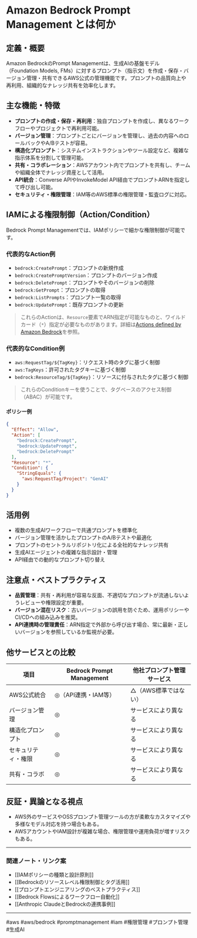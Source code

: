 # Amazon Bedrock Prompt Management とは何か

## 定義・概要
Amazon BedrockのPrompt Managementは、生成AIの基盤モデル（Foundation Models, FMs）に対するプロンプト（指示文）を作成・保存・バージョン管理・共有できるAWS公式の管理機能です。プロンプトの品質向上や再利用、組織的なナレッジ共有を効率化します。

## 主な機能・特徴
- **プロンプトの作成・保存・再利用**：独自プロンプトを作成し、異なるワークフローやプロジェクトで再利用可能。
- **バージョン管理**：プロンプトごとにバージョンを管理し、過去の内容へのロールバックやA/Bテストが容易。
- **構造化プロンプト**：システムインストラクションやツール設定など、複雑な指示体系を分割して管理可能。
- **共有・コラボレーション**：AWSアカウント内でプロンプトを共有し、チームや組織全体でナレッジ資産として活用。
- **API統合**：Converse APIやInvokeModel API経由でプロンプトARNを指定して呼び出し可能。
- **セキュリティ・権限管理**：IAM等のAWS標準の権限管理・監査ログに対応。

## IAMによる権限制御（Action/Condition）
Bedrock Prompt Managementでは、IAMポリシーで細かな権限制御が可能です。

### 代表的なAction例
- `bedrock:CreatePrompt`：プロンプトの新規作成
- `bedrock:CreatePromptVersion`：プロンプトのバージョン作成
- `bedrock:DeletePrompt`：プロンプトやそのバージョンの削除
- `bedrock:GetPrompt`：プロンプトの取得
- `bedrock:ListPrompts`：プロンプト一覧の取得
- `bedrock:UpdatePrompt`：既存プロンプトの更新

> これらのActionは、`Resource`要素でARN指定が可能なものと、ワイルドカード（`*`）指定が必要なものがあります。詳細は[Actions defined by Amazon Bedrock](https://docs.aws.amazon.com/service-authorization/latest/reference/list_amazonbedrock.html)を参照。

### 代表的なCondition例
- `aws:RequestTag/${TagKey}`：リクエスト時のタグに基づく制御
- `aws:TagKeys`：許可されたタグキーに基づく制御
- `bedrock:ResourceTag/${TagKey}`：リソースに付与されたタグに基づく制御

> これらのConditionキーを使うことで、タグベースのアクセス制御（ABAC）が可能です。

#### ポリシー例
```json
{
  "Effect": "Allow",
  "Action": [
    "bedrock:CreatePrompt",
    "bedrock:UpdatePrompt",
    "bedrock:DeletePrompt"
  ],
  "Resource": "*",
  "Condition": {
    "StringEquals": {
      "aws:RequestTag/Project": "GenAI"
    }
  }
}
```

## 活用例
- 複数の生成AIワークフローで共通プロンプトを標準化
- バージョン管理を活かしたプロンプトのA/Bテストや最適化
- プロンプトのセントラルリポジトリ化による全社的なナレッジ共有
- 生成AIエージェントの複雑な指示設計・管理
- API経由での動的なプロンプト切り替え

## 注意点・ベストプラクティス
- **品質管理**：共有・再利用が容易な反面、不適切なプロンプトが流通しないようレビューや権限設定が重要。
- **バージョン混在リスク**：古いバージョンの誤用を防ぐため、運用ポリシーやCI/CDへの組み込みを推奨。
- **API連携時の管理責任**：ARN指定で外部から呼び出す場合、常に最新・正しいバージョンを参照しているか監視が必要。

## 他サービスとの比較
| 項目                | Bedrock Prompt Management | 他社プロンプト管理サービス |
|---------------------|--------------------------|--------------------------|
| AWS公式統合         | ◎（API連携・IAM等）      | △（AWS標準ではない）     |
| バージョン管理      | ◎                        | サービスにより異なる     |
| 構造化プロンプト    | ◎                        | サービスにより異なる     |
| セキュリティ・権限  | ◎                        | サービスにより異なる     |
| 共有・コラボ        | ◎                        | サービスにより異なる     |

## 反証・異論となる視点
- AWS外のサービスやOSSプロンプト管理ツールの方が柔軟なカスタマイズや多様なモデル対応を持つ場合もある。
- AWSアカウントやIAM設計が複雑な場合、権限管理や運用負荷が増すリスクもある。

---

### 関連ノート・リンク案
- [[IAMポリシーの種類と設計原則]]
- [[Bedrockのリソースレベル権限制御とタグ活用]]
- [[プロンプトエンジニアリングのベストプラクティス]]
- [[Bedrock Flowsによるワークフロー自動化]]
- [[Anthropic ClaudeとBedrockの連携事例]]

---

#aws #aws/bedrock #promptmanagement #iam #権限管理 #プロンプト管理 #生成AI
